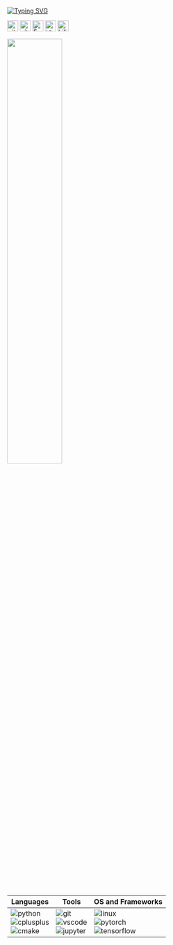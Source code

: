 <!--
### :wave: Nice to meet you！  

This is Digital2Slave, programmer based in Guangdong, China. 

- 😄 My name is Digital2Slave.
- 🌱 I’m currently learning how to enjoy life and work.
- 📫 How to reach me: [digital_slave@126.com](digital_slave@126.com)
- ⚡ Fun fact: mobile games, animations, movies and reading.
-->

<p align="left">
<a href="https://github.com/Digital2Slave">
	<img src="https://readme-typing-svg.demolab.com?font=Georgia&size=18&duration=2000&pause=100&multiline=true&width=500&height=100&lines=AI+Engineer;DeepLearning+Model+Training+%7C+Deploying;Major+in+Computer+Vision" alt="Typing SVG" />
</a><p>

<a href="https://github.com/Digital2Slave"><img src="https://komarev.com/ghpvc/?username=Digital2Slave&color=blue&style=plastic" height="25px" alt="github follow" /></a>
<a href="https://github.com/Digital2Slave?tab=followers"><img src="https://img.shields.io/github/followers/Digital2Slave?label=Followers&style=plastic" height="25px" alt="github follow" /></a>
<a href="digital_slave@126.com"><img src="https://img.shields.io/badge/126-%23D14836.svg?&style=plastic&logo=gmail&logoColor=white" height="25px" alt="Email" /></a>
<a href="https://www.zhihu.com/people/Digital2Slave"><img src="https://img.shields.io/badge/知乎-0079FF.svg?style=plastic&logo=zhihu&logoColor=white" height="25px" alt="知乎" /></a>
<a href="https://space.bilibili.com/38040688"><img src="https://img.shields.io/badge/bilibili-0079FF.svg?style=plastic&logo=bilibili&logoColor=white" height="25px" alt="bilibili" /></a>
</p> 

<img style="width: 50%" align="medium" src="https://github-readme-stats.vercel.app/api?username=Digital2Slave&show_icons=true&hide_border=true&count_private=true" />

| Languages | Tools | OS and Frameworks |
| ----------- | ---------- | -------------------- |
|<img alt="python" src="https://img.shields.io/badge/Python-3776AB?style=flat-square&logo=python&logoColor=white" > <br> <img alt="cplusplus" src="https://img.shields.io/badge/C%2B%2B-00599C?style=flat-square&logo=c%2B%2B&logoColor=white" > <br> <img alt="cmake" src="https://img.shields.io/badge/CMake-064F8C?style=flat-square&logo=cmake&logoColor=white" > | <img alt="git" src="https://img.shields.io/badge/Git-F05032?style=flat-square&logo=git&logoColor=white" > <br> <img alt="vscode" src="https://img.shields.io/badge/vscode-0078D4?style=flat-square&logo=visual%20studio%20code&logoColor=white" > <br> <img alt="jupyter" src="https://img.shields.io/badge/Jupyter-F37626.svg?&style=flat-square&logo=Jupyter&logoColor=white" > | <img alt="linux" src="https://img.shields.io/badge/Linux-FCC624?style=flat-square&logo=linux&logoColor=black" > <br> <img alt="pytorch" src="https://img.shields.io/badge/Pytorch-facebook-orange" > <br> <img alt="tensorflow" src="https://img.shields.io/badge/tensorflow-goolge-yellow" >|

<!-- ### Code languages

<p align="left">
  <img alt="python" src="https://img.shields.io/badge/Python-3776AB?style=flat-square&logo=python&logoColor=white" >
  <img alt="cplusplus" src="https://img.shields.io/badge/C%2B%2B-00599C?style=flat-square&logo=c%2B%2B&logoColor=white" >
  <img alt="cuda" src="https://img.shields.io/badge/CUDA-00599C?style=flat-square&logo=c%2B%2B&logoColor=white" >
  <img alt="java" src="https://img.shields.io/badge/Java-00599C?style=flat-square&logo=Java&logoColor=white" >
  <img alt="html" src="https://img.shields.io/badge/HTML-239120?style=flat-square&logo=html5&logoColor=white" >
  <img alt="JavaScript" src="https://img.shields.io/badge/JavaScript-239120?style=flat-square&logo=JavaScript&logoColor=white" >
  <img alt="cmake" src="https://img.shields.io/badge/CMake-064F8C?style=flat-square&logo=cmake&logoColor=white" >
</p>

### Code tools

<p align="left">
  <img alt="git" src="https://img.shields.io/badge/Git-F05032?style=flat-square&logo=git&logoColor=white" >
  <img alt="vscode" src="https://img.shields.io/badge/vscode-0078D4?style=flat-square&logo=visual%20studio%20code&logoColor=white" >
  <img alt="jupyter" src="https://img.shields.io/badge/Jupyter-F37626.svg?&style=flat-square&logo=Jupyter&logoColor=white" >
  <img alt="pycharm" src="https://img.shields.io/badge/pycharm-0078D4?style=flat-square&logo=pycharm&logoColor=white" >
  <img alt="clion" src="https://img.shields.io/badge/clion-0078D4?style=flat-square&logo=clion&logoColor=white" >
  <img alt="github" src="https://img.shields.io/badge/GitHub-100000?style=flat-square&logo=github&logoColor=white" >
  <img alt="github-actions" src="https://img.shields.io/badge/GH_Actions-2088FF?style=flat-square&logo=github-actions&logoColor=white" >
  <img alt="latex" src="https://img.shields.io/badge/LaTeX-47A141?style=flat-square&logo=LaTeX&logoColor=white" >
  <img alt="visualstudio" src="https://img.shields.io/badge/visualstudio-0078D4?style=flat-square&logo=visualstudio&logoColor=white" >
</p>

### OS and Frameworks

<p align="left">
  <img alt="linux" src="https://img.shields.io/badge/Linux-FCC624?style=flat-square&logo=linux&logoColor=black" >
  <img alt="macOS" src="https://img.shields.io/badge/macOS-000000?style=flat-square&logo=apple&logoColor=white">
  <img alt="windows" src="https://img.shields.io/badge/windows-FCC624?style=flat-square&logo=windows&logoColor=black" >
  <img alt="pytorch" src="https://img.shields.io/badge/Pytorch-facebook-orange" >
  <img alt="tensorflow" src="https://img.shields.io/badge/tensorflow-goolge-yellow" >  
  <img alt="oneflow" src="https://img.shields.io/badge/OneFlow-EE4C2C?style=flat-square&logo=OneFlow&logoColor=white" >
  <img alt="numpy" src="https://img.shields.io/badge/Numpy-777BB4?style=flat-square&logo=numpy&logoColor=white" >
  <img alt="ubuntu" src="https://img.shields.io/badge/Ubuntu-E95420?style=flat-square&logo=ubuntu&logoColor=white" >
  <img alt="redmi" src="https://img.shields.io/badge/RedMi-%23FF0000.svg?style=flat-square&logo=redmi&logoColor=white">
</p> -->



<!-- version 0.2
![github](https://gimg2.baidu.com/image_search/src=http%3A%2F%2Fn.sinaimg.cn%2Ftranslate%2F20170909%2FzhNp-fykusey6446971.jpg&refer=http%3A%2F%2Fn.sinaimg.cn&app=2002&size=f9999,10000&q=a80&n=0&g=0n&fmt=auto?sec=1661653648&t=961693ac3cae4f894a41ac4a637beec8)

- 😄 My name is Digital2Slave.
- 🌱 I’m currently learning how to enjoy life and work.
- 📫 How to reach me: [digital_slave@126.com](digital_slave@126.com)
- ⚡ Fun fact: mobile games, animations, movies and reading.
-->

<!-- version 0.1
![Top Langs](https://github-readme-stats.vercel.app/api/top-langs/?username=Digital2Slave&layout=compact&theme=default)

### Hi there 👋

**digital2slave/digital2slave** is a ✨ _special_ ✨ repository because its `README.md` (this file) appears on your GitHub profile.

Here are some ideas to get you started:

- 🔭 I’m currently working on ...
- 🌱 I’m currently learning ...
- 👯 I’m looking to collaborate on ...
- 🤔 I’m looking for help with ...
- 💬 Ask me about ...
- 📫 How to reach me: ...
- 😄 Pronouns: ...
- ⚡ Fun fact: ...
-->

